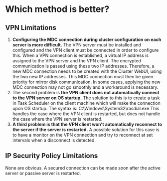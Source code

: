# Which method is better?
## VPN Limitations
01. **Configuring the MDC connection during cluster configuration on each server is more difficult.** The VPN server must be installed and configured and the VPN client must be connected in order to configure this. When a VPN connection is established, a virtual IP address is assigned to the VPN server and the VPN client. The encrypted communication is passed using these two IP addresses. Therefore, a new MDC connection needs to be created with the Cluster WebUI, using the two new IP addresses. This MDC connection must then be given priority for mirror disk communication. In some cases, applying the new MDC connection may not go smoothly and a workaround is necessary.
02. The second problem is **the VPN client does not automatically connect to the VPN server on OS startup.** The solution to this is to create a task in Task Scheduler on the client machine which will make the connection upon OS startup. The syntax is: C:\Windows\System32\rasdial.exe <VPN Connection Name> This handles the case where the VPN client is restarted, but does not handle the case where the VPN server is restarted.
03. **A third problem is that the VPN client won't automatically reconnect to the server if the server is restarted.** A possible solution for this case is to have a monitor on the VPN connection and try to reconnect at set intervals when a disconnect is detected.
## IP Security Policy Limitations
None are obvious. A secured connection can be made soon after the active server or passive server is restarted.
